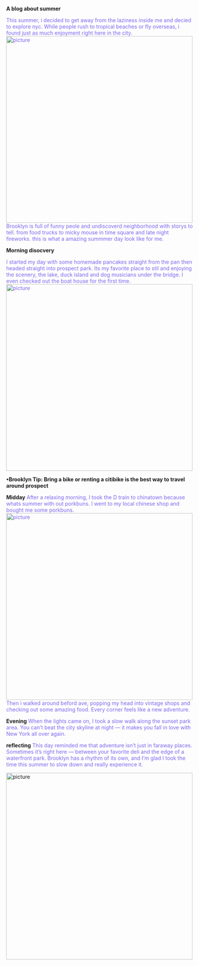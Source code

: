 **A blog about summer**

<span style="color:MediumSlateBlue;">This summer, i decided to get away from the laziness inside me and decied to explore nyc. While people rush to tropical beaches or fly overseas, i found just as much enjoyment right here in the city.
<img src="/blog/images/imgnyc.png" alt="picture" width="500 length=250 ">
Brooklyn is full of funny peole and undiscoverd neighborhood with storys to tell. from food trucks to micky mouse in time square and late night fireworks. this is what a amazing summmer day look like for me.

**Morning disocvery**


<span style="color:MediumSlateBlue;">I started my day with some homemade pancakes straight from the pan then headed straight into prospect park. Its my favorite place to stil and enjoying the scenery, the lake, duck island and dog musicians under the bridge. I even checked out the boat house for the first time.
<img src="/blog/images/bridge.png" alt="picture" width="500 length=250">
 
 **•Brooklyn Tip: Bring a bike or renting a citibike is the best way to travel around prospect**
 
**Midday**
<span style="color:MediumSlateBlue;">After a relaxing morning, I took the D train to chinatown because whats summer with out porkbuns.
I went to my local chinese shop and bought me some porkbuns.
<img src="/blog/images/chinatown.png" alt="picture" width="500 length=250">
 Then i walked around beford ave, popping my head into vintage shops and checking out some amazing food. Every corner feels like a new adventure.

**Evening**
<span style="color:MediumSlateBlue;">When the lights came on, I took a slow walk along the sunset park area. You can’t beat the city skyline at night — it makes you fall in love with New York all over again.


**reflecting**
<span style="color:MediumSlateBlue;">This day reminded me that adventure isn’t just in faraway places. Sometimes it’s right here — between your favorite deli and the edge of a waterfront park. Brooklyn has a rhythm of its own, and I’m glad I took the time this summer to slow down and really experience it. </span>

<img src="/blog/images/sunset.png" alt="picture" width="500 length=250">
